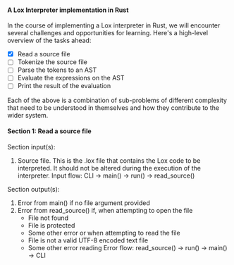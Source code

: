 #### A Lox Interpreter implementation in Rust

In the course of implementing a Lox interpreter in Rust, we will encounter several challenges and opportunities for learning. Here's a high-level overview of the tasks ahead:

 - [X] Read a source file
 - [ ] Tokenize the source file
 - [ ] Parse the tokens to an AST
 - [ ] Evaluate the expressions on the AST
 - [ ] Print the result of the evaluation

Each of the above is a combination of sub-problems of different complexity that need to be understood in themselves and how they contribute to the wider system.

#### Section 1: Read a source file
Section input(s):
 1. Source file. This is the .lox file that contains the Lox code to be interpreted. It should not be altered during the execution of the interpreter.
Input flow: CLI -> main() -> run() -> read_source()

Section output(s):
 1. Error from main() if no file argument provided
 2. Error from read_source() if, when attempting to open the file
    - File not found
    - File is protected
    - Some other error
    or when attempting to read the file
    - File is not a valid UTF-8 encoded text file
    - Some other error reading
Error flow: read_source() -> run() -> main() -> CLI
